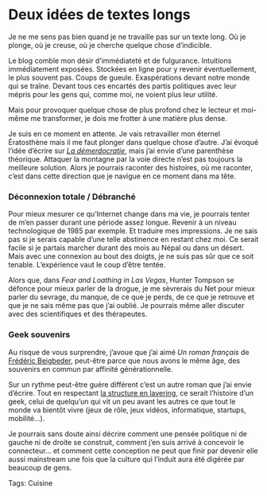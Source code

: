 # Deux idées de textes longs

Je ne me sens pas bien quand je ne travaille pas sur un texte long. Où je plonge, où je creuse, où je cherche quelque chose d’indicible.<span id="more-21247"></span>

Le blog comble mon désir d’immédiateté et de fulgurance. Intuitions immédiatement exposées. Stockées en ligne pour y revenir éventuellement, le plus souvent pas. Coups de gueule. Exaspérations devant notre monde qui se traîne. Devant tous ces encartés des partis politiques avec leur mépris pour les gens qui, comme moi, ne voient plus leur utilité.

Mais pour provoquer quelque chose de plus profond chez le lecteur et moi-même me transformer, je dois me frotter à une matière plus dense.

Je suis en ce moment en attente. Je vais retravailler mon éternel Ératosthène mais il me faut plonger dans quelque chose d’autre. J’ai évoqué l’idée d’écrire sur [*La démerdocratie*](http://blog.tcrouzet.com/2011/01/14/la-demerdocratie/), mais j’ai envie d’une parenthèse théorique. Attaquer la montagne par la voie directe n’est pas toujours la meilleure solution. Alors je pourrais raconter des histoires, où me raconter, c’est dans cette direction que je navigue en ce moment dans ma tête.

### Déconnexion totale / Débranché

Pour mieux mesurer ce qu’Internet change dans ma vie, je pourrais tenter de m’en passer durant une période assez longue. Revenir à un niveau technologique de 1985 par exemple. Et traduire mes impressions. Je ne sais pas si je serais capable d’une telle abstinence en restant chez moi. Ce serait facile si je partais marcher durant des mois au Népal ou dans un désert. Mais avec une connexion au bout des doigts, je ne suis pas sûr que ce soit tenable. L’expérience vaut le coup d’être tentée.

Alors que, dans *Fear and Loathing in Las Vegas*, Hunter Tompson se défonce pour mieux parler de la drogue, je me sèvrerais du Net pour mieux parler du sevrage, du manque, de ce que je perds, de ce que je retrouve et que je ne sais même pas que j’ai oublié. Je pourrais même aller discuter avec des scientifiques et des thérapeutes.

### Geek souvenirs

Au risque de vous surprendre, j’avoue que j’ai aimé *Un roman français* de [Frédéric Beigbeder](http://fr.wikipedia.org/wiki/Fr%C3%A9d%C3%A9ric_Beigbeder), peut-être parce que nous avons le même âge, des souvenirs en commun par affinité générationnelle.

Sur un rythme peut-être guère différent c’est un autre roman que j’ai envie d’écrire. Tout en respectant [la structure en layering](http://writerunboxed.com/2011/01/30/3-layers-of-layering-in-fiction/), ce serait l’histoire d’un geek, celui de quelqu’un qui vit un peu avant les autres ce que tout le monde va bientôt vivre (jeux de rôle, jeux vidéos, informatique, startups, mobilité…).

Je pourrais sans doute ainsi décrire comment une pensée politique ni de gauche ni de droite se construit, comment j’en suis arrivé à concevoir le connecteur… et comment cette conception ne peut que finir par devenir elle aussi mainstream une fois que la culture qui l’induit aura été digérée par beaucoup de gens.

Tags: Cuisine